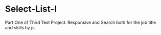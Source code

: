 # Select-List-l
Part One of Third Test Project.
Responsive and Search both for the job title and skills by js.
